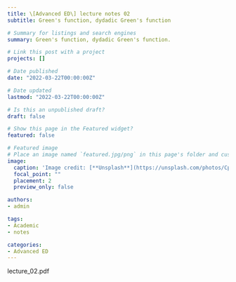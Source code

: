 ```yaml
---
title: \[Advanced ED\] lecture notes 02
subtitle: Green's function, dydadic Green's function

# Summary for listings and search engines
summary: Green's function, dydadic Green's function.

# Link this post with a project
projects: []

# Date published
date: "2022-03-22T00:00:00Z"

# Date updated
lastmod: "2022-03-22T00:00:00Z"

# Is this an unpublished draft?
draft: false

# Show this page in the Featured widget?
featured: false

# Featured image
# Place an image named `featured.jpg/png` in this page's folder and customize its options here.
image:
  caption: 'Image credit: [**Unsplash**](https://unsplash.com/photos/CpkOjOcXdUY)'
  focal_point: ""
  placement: 2
  preview_only: false

authors:
- admin

tags:
- Academic
- notes

categories:
- Advanced ED
---
```

lecture_02.pdf
